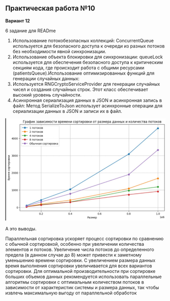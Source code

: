 ## Практическая работа №10
**Вариант 12** 

6 задание для READme

1. Использование потокобезопасных коллекций:
ConcurrentQueue<Patient> используется для безопасного доступа к очереди из разных потоков без необходимости явной синхронизации.
2. Использование объекта блокировки для синхронизации:
queueLock используется для обеспечения безопасного доступа к критическим секциям кода, где происходит работа с общими ресурсами (patientsQueue).Использование оптимизированных функций для генерации случайных данных:
3. Используется RNGCryptoServiceProvider для генерации случайных чисел и создания случайных строк. Этот класс обеспечивает высокий уровень случайности.
4. Асинхронная сериализация данных в JSON и асинхронная запись в файл:
Метод SerializeToJson использует асинхронные операции для сериализации данных в JSON и записи их в файл.

![Image alt](https://github.com/Max30Naumov/lab10/blob/master/image.png)

А это выводы.

Параллельная сортировка ускоряет процесс сортировки по сравнению с обычной сортировкой, особенно при увеличении количества элементов и потоков.
Увеличение числа потоков до определенного предела (в данном случае до 8) может привести к заметному уменьшению времени сортировки.
С увеличением размера данных время выполнения сортировки увеличивается для всех вариантов сортировки.
Для оптимальной производительности при сортировке больших объемов данных рекомендуется использовать параллельные алгоритмы сортировки с оптимальным количеством потоков в зависимости от характеристик системы и размера данных, так чтобы извлечь максимальную выгоду от параллельной обработок


